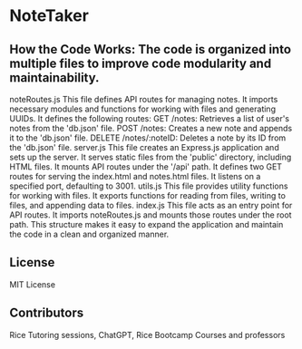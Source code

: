 # NoteTaker

## How the Code Works: The code is organized into multiple files to improve code modularity and maintainability.
noteRoutes.js
This file defines API routes for managing notes.
It imports necessary modules and functions for working with files and generating UUIDs.
It defines the following routes:
GET /notes: Retrieves a list of user's notes from the 'db.json' file.
POST /notes: Creates a new note and appends it to the 'db.json' file.
DELETE /notes/:noteID: Deletes a note by its ID from the 'db.json' file.
server.js
This file creates an Express.js application and sets up the server.
It serves static files from the 'public' directory, including HTML files.
It mounts API routes under the '/api' path.
It defines two GET routes for serving the index.html and notes.html files.
It listens on a specified port, defaulting to 3001.
utils.js
This file provides utility functions for working with files.
It exports functions for reading from files, writing to files, and appending data to files.
index.js
This file acts as an entry point for API routes.
It imports noteRoutes.js and mounts those routes under the root path.
This structure makes it easy to expand the application and maintain the code in a clean and organized manner.

## License 
MIT License

## Contributors 
Rice Tutoring sessions, ChatGPT, Rice Bootcamp Courses and professors 
